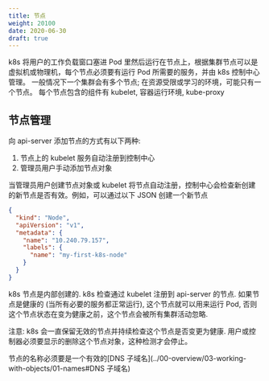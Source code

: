 ```yaml
---
title: 节点
weight: 20100
date: 2020-06-30
draft: true
---
```

k8s 将用户的工作负载窗口塞进 Pod 里然后运行在节点上，根据集群节点可以是虚拟机或物理机，每个节点必须要有运行 Pod 所需要的服务，并由 k8s 控制中心管理。
一般情况下一个集群会有多个节点; 在资源受限或学习的环境，可能只有一个节点。
每个节点包含的组件有 kubelet, 容器运行环境, kube-proxy

## 节点管理

向 api-server 添加节点的方式有以下两种:

1. 节点上的 kubelet 服务自动注册到控制中心
2. 管理员用户手动添加节点对象

当管理员用户创建节点对象或 kubelet 将节点自动注册，控制中心会检查新创建的新节点是否有效。例如，可以通过以下 JSON 创建一个新节点
```json
{
  "kind": "Node",
  "apiVersion": "v1",
  "metadata": {
    "name": "10.240.79.157",
    "labels": {
      "name": "my-first-k8s-node"
    }
  }
}
```

k8s 节点是内部创建的. k8s 检查通过 kubelet 注册到 api-server 的节点. 如果节点是健康的 (当所有必要的服务都正常运行), 这个节点就可以用来运行 Pod, 否则 这个节点状态在变为健康之前，这个节点会被所有集群活动忽略.

注意: k8s 会一直保留无效的节点并持续检查这个节点是否变更为健康. 用户或控制器必须要显示的删除这个节点对象，这种检测才会停止。

节点的名称必须要是一个有效的[DNS 子域名](../00-overview/03-working-with-objects/01-names#DNS 子域名)
